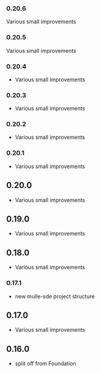 ### 0.20.6

Various small improvements

### 0.20.5

Various small improvements

### 0.20.4

* Various small improvements

### 0.20.3

* Various small improvements

### 0.20.2

* Various small improvements

### 0.20.1

* Various small improvements

## 0.20.0

* Various small improvements


## 0.19.0

* Various small improvements


## 0.18.0

* Various small improvements


### 0.17.1

* new mulle-sde project structure

## 0.17.0

* Various small improvements


## 0.16.0

* split off from Foundation

